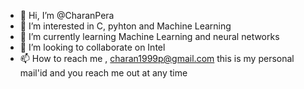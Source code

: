 - 👋 Hi, I’m @CharanPera
- 👀 I’m interested in C, pyhton and Machine Learning
- 🌱 I’m currently learning Machine Learning and neural networks
- 💞️ I’m looking to collaborate on Intel
- 📫 How to reach me , charan1999p@gmail.com this is my personal mail'id and you reach me out at any time

<!---
CharanPera/CharanPera is a ✨ special ✨ repository because its `README.md` (this file) appears on your GitHub profile.
You can click the Preview link to take a look at your changes.
--->
